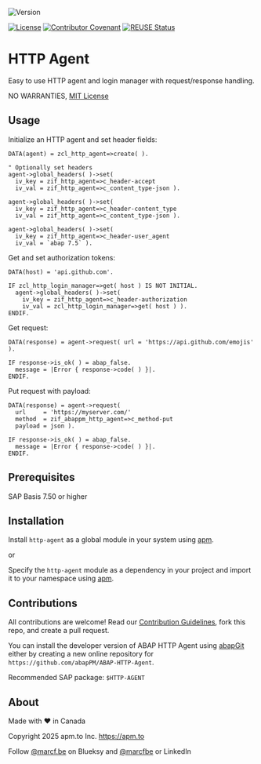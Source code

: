 ![Version](https://img.shields.io/endpoint?url=https://shield.abappm.com/github/abapPM/ABAP-HTTP-Agent/src/zif_http_agent.intf.abap/c_version&label=Version&color=blue)

[![License](https://img.shields.io/github/license/abapPM/ABAP-HTTP-Agent?label=License&color=success)](https://github.com/abapPM/ABAP-HTTP-Agent/blob/main/LICENSE)
[![Contributor Covenant](https://img.shields.io/badge/Contributor%20Covenant-2.1-4baaaa.svg?color=success)](https://github.com/abapPM/.github/blob/main/CODE_OF_CONDUCT.md)
[![REUSE Status](https://api.reuse.software/badge/github.com/abapPM/ABAP-HTTP-Agent)](https://api.reuse.software/info/github.com/abapPM/ABAP-HTTP-Agent)

# HTTP Agent

Easy to use HTTP agent and login manager with request/response handling.

NO WARRANTIES, [MIT License](https://github.com/abapPM/ABAP-HTTP-Agent/blob/main/LICENSE)

## Usage

Initialize an HTTP agent and set header fields:

```abap
DATA(agent) = zcl_http_agent=>create( ).

" Optionally set headers
agent->global_headers( )->set(
  iv_key = zif_http_agent=>c_header-accept
  iv_val = zif_http_agent=>c_content_type-json ).

agent->global_headers( )->set(
  iv_key = zif_http_agent=>c_header-content_type
  iv_val = zif_http_agent=>c_content_type-json ).

agent->global_headers( )->set(
  iv_key = zif_http_agent=>c_header-user_agent
  iv_val = `abap 7.5` ).
```

Get and set authorization tokens:

```abap
DATA(host) = 'api.github.com'.

IF zcl_http_login_manager=>get( host ) IS NOT INITIAL.
  agent->global_headers( )->set(
    iv_key = zif_http_agent=>c_header-authorization
    iv_val = zcl_http_login_manager=>get( host ) ).
ENDIF.
```

Get request:

```abap
DATA(response) = agent->request( url = 'https://api.github.com/emojis' ).

IF response->is_ok( ) = abap_false.
  message = |Error { response->code( ) }|.
ENDIF.
```

Put request with payload:

```abap
DATA(response) = agent->request(
  url     = 'https://myserver.com/'
  method  = zif_abappm_http_agent=>c_method-put
  payload = json ).

IF response->is_ok( ) = abap_false.
  message = |Error { response->code( ) }|.
ENDIF.
```

## Prerequisites

SAP Basis 7.50 or higher

## Installation

Install `http-agent` as a global module in your system using [apm](https://abappm.com).

or

Specify the `http-agent` module as a dependency in your project and import it to your namespace using [apm](https://abappm.com).

## Contributions

All contributions are welcome! Read our [Contribution Guidelines](https://github.com/abapPM/ABAP-HTTP-Agent/blob/main/CONTRIBUTING.md), fork this repo, and create a pull request.

You can install the developer version of ABAP HTTP Agent using [abapGit](https://github.com/abapGit/abapGit) either by creating a new online repository for `https://github.com/abapPM/ABAP-HTTP-Agent`.

Recommended SAP package: `$HTTP-AGENT`

## About

Made with ❤ in Canada

Copyright 2025 apm.to Inc. <https://apm.to>

Follow [@marcf.be](https://bsky.app/profile/marcf.be) on Blueksy and [@marcfbe](https://linkedin.com/in/marcfbe) or LinkedIn

